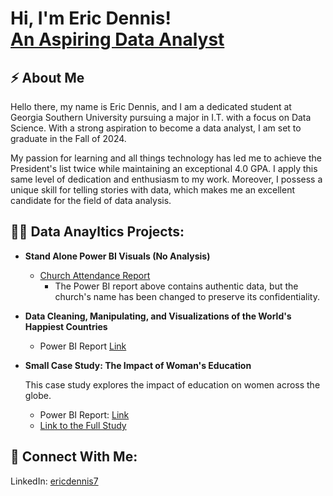 <h1>Hi, I'm Eric Dennis! <br/><a href="https://github.com/joshmadakor1"></a><a href="www.linkedin.com/in/ericdennis7
">An Aspiring Data Analyst</a></h1>

<h2>⚡ About Me</h2>

Hello there, my name is Eric Dennis, and I am a dedicated student at Georgia Southern University pursuing a major in I.T. with a focus on Data Science. With a strong aspiration to become a data analyst, I am set to graduate in the Fall of 2024.

My passion for learning and all things technology has led me to achieve the President's list twice while maintaining an exceptional 4.0 GPA. I apply this same level of dedication and enthusiasm to my work. Moreover, I possess a unique skill for telling stories with data, which makes me an excellent candidate for the field of data analysis.

<h2>👨‍💻 Data Anayltics Projects:</h2>

- <b>Stand Alone Power BI Visuals (No Analysis)</b>
  - [Church Attendance Report](https://app.powerbi.com/view?r=eyJrIjoiYjU5ODNiMmYtMjA5MC00ZGI0LWFjMGEtODhiNTVjMjdiY2Q3IiwidCI6ImU0YTdiMmYwLTRkM2QtNDI0OC05YTdiLWEyNjQ4ZTIzN2MxNSIsImMiOjF9)
    - The Power BI report above contains authentic data, but the church's name has been changed to preserve its confidentiality.
  
- <b>Data Cleaning, Manipulating, and Visualizations of the World's Happiest Countries</b>  
  - Power BI Report <a href="https://app.powerbi.com/view?r=eyJrIjoiNTcyYjY4Y2ItMDgzMS00MjAwLWEyMjYtNzhhYWIzNDdkZjE1IiwidCI6ImU0YTdiMmYwLTRkM2QtNDI0OC05YTdiLWEyNjQ4ZTIzN2MxNSIsImMiOjF9&pageName=ReportSectionc1b182ee40bc969bbaba">Link</a>

- <b>Small Case Study: The Impact of Woman's Education</b>

  This case study explores the impact of education on women across the globe.
    - Power BI Report: <a href="https://app.powerbi.com/view?r=eyJrIjoiOWQyOTg5ZDItOTk1OC00NmMyLTkwM2UtNTYzNWNkYTI0YzIwIiwidCI6ImU0YTdiMmYwLTRkM2QtNDI0OC05YTdiLWEyNjQ4ZTIzN2MxNSIsImMiOjF9">Link</a>
    - <a href="https://github.com/ericdennis7/WomensEducation-FertilityRates">Link to the Full Study</a>

<h2> 🤳 Connect With Me:</h2>

LinkedIn: <a href="https://www.linkedin.com/in/ericdennis7">ericdennis7</a>
